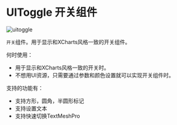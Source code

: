 # UIToggle 开关组件

![uitoggle](img/uitoggle.png)

`开关`组件。用于显示和XCharts风格一致的开关组件。

何时使用：

* 用于显示和XCharts风格一致的开关时。
* 不想用UI资源，只需要通过参数和颜色设置就可以实现开关组件时。

支持的功能有：

* 支持方形，圆角，半圆形标记
* 支持设置文本
* 支持快速切换TextMeshPro
